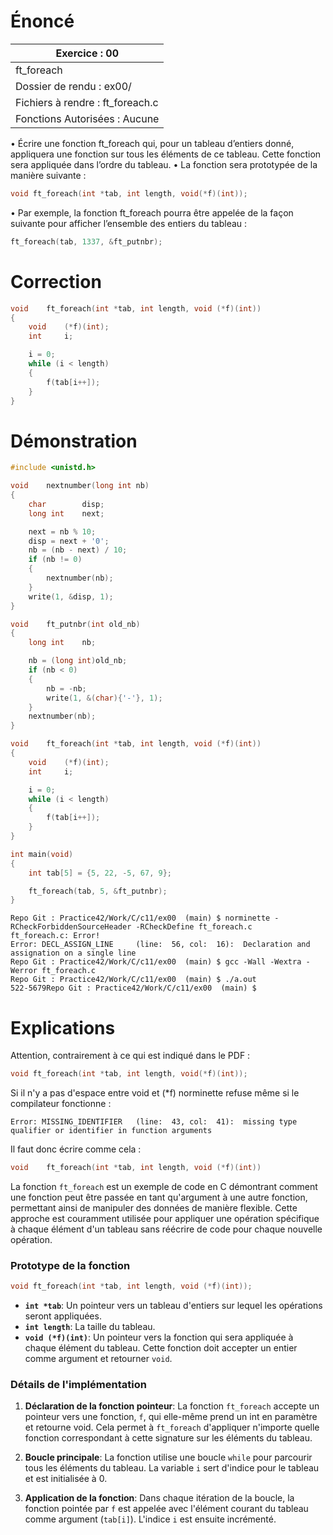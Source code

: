 # Énoncé

| Exercice : 00                    |
| -------------------------------- |
| ft_foreach                       |
| Dossier de rendu : ex00/         |
| Fichiers à rendre : ft_foreach.c |
| Fonctions Autorisées : Aucune    |
• Écrire une fonction ft_foreach qui, pour un tableau d’entiers donné, appliquera
une fonction sur tous les éléments de ce tableau. Cette fonction sera appliquée
dans l’ordre du tableau.
• La fonction sera prototypée de la manière suivante :
```C
void ft_foreach(int *tab, int length, void(*f)(int));
```
• Par exemple, la fonction ft_foreach pourra être appelée de la façon suivante pour
afficher l’ensemble des entiers du tableau :
```h
ft_foreach(tab, 1337, &ft_putnbr);
```
# Correction

```C
void	ft_foreach(int *tab, int length, void (*f)(int))
{
	void	(*f)(int);
	int		i;

	i = 0;
	while (i < length)
	{
		f(tab[i++]);
	}
}
```
# Démonstration

```C
#include <unistd.h>

void	nextnumber(long int nb)
{
	char		disp;
	long int	next;

	next = nb % 10;
	disp = next + '0';
	nb = (nb - next) / 10;
	if (nb != 0)
	{
		nextnumber(nb);
	}
	write(1, &disp, 1);
}

void	ft_putnbr(int old_nb)
{
	long int	nb;

	nb = (long int)old_nb;
	if (nb < 0)
	{
		nb = -nb;
		write(1, &(char){'-'}, 1);
	}
	nextnumber(nb);
}

void	ft_foreach(int *tab, int length, void (*f)(int))
{
	void	(*f)(int);
	int		i;

	i = 0;
	while (i < length)
	{
		f(tab[i++]);
	}
}

int	main(void)
{
	int	tab[5] = {5, 22, -5, 67, 9};

	ft_foreach(tab, 5, &ft_putnbr);
}
```

```
Repo Git : Practice42/Work/C/c11/ex00  (main) $ norminette -RCheckForbiddenSourceHeader -RCheckDefine ft_foreach.c 
ft_foreach.c: Error!
Error: DECL_ASSIGN_LINE     (line:  56, col:  16):	Declaration and assignation on a single line
Repo Git : Practice42/Work/C/c11/ex00  (main) $ gcc -Wall -Wextra -Werror ft_foreach.c 
Repo Git : Practice42/Work/C/c11/ex00  (main) $ ./a.out 
522-5679Repo Git : Practice42/Work/C/c11/ex00  (main) $
```
# Explications
Attention, contrairement à ce qui est indiqué dans le PDF :
```C
void ft_foreach(int *tab, int length, void(*f)(int));
```
Si il n'y a pas d'espace entre void et (*f) norminette refuse même si le compilateur fonctionne :
```
Error: MISSING_IDENTIFIER   (line:  43, col:  41):	missing type qualifier or identifier in function arguments
```
Il faut donc écrire comme cela :
```C
void	ft_foreach(int *tab, int length, void (*f)(int))
```



La fonction `ft_foreach` est un exemple de code en C démontrant comment une fonction peut être passée en tant qu'argument à une autre fonction, permettant ainsi de manipuler des données de manière flexible. Cette approche est couramment utilisée pour appliquer une opération spécifique à chaque élément d'un tableau sans réécrire de code pour chaque nouvelle opération.

### Prototype de la fonction

```c
void ft_foreach(int *tab, int length, void (*f)(int));
```

- **`int *tab`**: Un pointeur vers un tableau d'entiers sur lequel les opérations seront appliquées.
- **`int length`**: La taille du tableau.
- **`void (*f)(int)`**: Un pointeur vers la fonction qui sera appliquée à chaque élément du tableau. Cette fonction doit accepter un entier comme argument et retourner `void`.

### Détails de l'implémentation

1. **Déclaration de la fonction pointeur**:
   La fonction `ft_foreach` accepte un pointeur vers une fonction, `f`, qui elle-même prend un int en paramètre et retourne void. Cela permet à `ft_foreach` d'appliquer n'importe quelle fonction correspondant à cette signature sur les éléments du tableau.

2. **Boucle principale**:
   La fonction utilise une boucle `while` pour parcourir tous les éléments du tableau. La variable `i` sert d'indice pour le tableau et est initialisée à 0.

3. **Application de la fonction**:
   Dans chaque itération de la boucle, la fonction pointée par `f` est appelée avec l'élément courant du tableau comme argument (`tab[i]`). L'indice `i` est ensuite incrémenté.